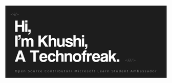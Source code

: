 [<img src="https://raw.githubusercontent.com/khu5h1/khu5h1/main/intro.gif" alt="👋 Hi there! I'm (Khushi Rauniyar|https://khu5h1.github.io)" title="👋 Hi there! I'm (Khushi Rauniyar|https://khu5h1.github.io)"/>](https://khu5h1.github.io)
